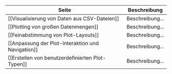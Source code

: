 | Seite | Beschreibung |
| ----------- | ----------- |
| [[Visualisierung von Daten aus CSV-Dateien]] | Beschreibung... |
| [[Plotting von großen Datenmengen]] | Beschreibung... |
| [[Feinabstimmung von Plot-Layouts]] | Beschreibung... |
| [[Anpassung der Plot-Interaktion und Navigation]] | Beschreibung... |
| [[Erstellen von benutzerdefinierten Plot-Typen]] | Beschreibung... |